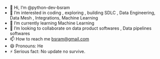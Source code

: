 - 👋 Hi, I’m @python-dev-bsram
- 👀 I’m interested in coding , exploring , building SDLC , Data Engineering, Data Mesh , Integrations, Machine Learning
- 🌱 I’m currently learning Machine Learning 
- 💞️ I’m looking to collaborate on data product softwares , Data pipelines softwares
- 📫 How to reach me bsram@gmail.com
- 😄 Pronouns: He
- ⚡ Serious fact: No update no survive.

<!---
python-dev-bsram/python-dev-bsram is a ✨ special ✨ repository because its `README.md` (this file) appears on your GitHub profile.
You can click the Preview link to take a look at your changes.
--->
